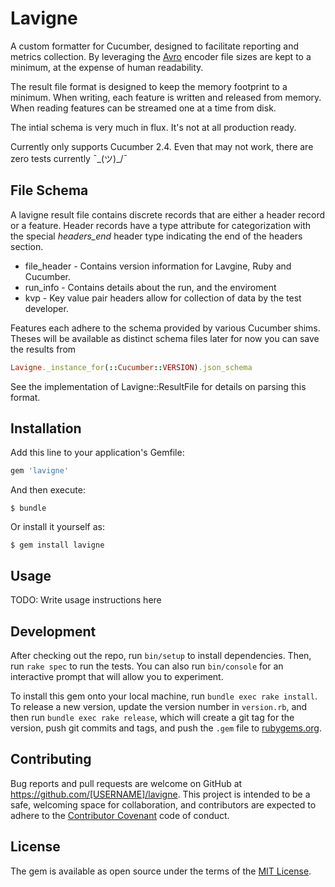 # Lavigne

A custom formatter for Cucumber, designed to facilitate reporting and metrics collection.  By leveraging the [Avro](https://rubygems.org/gems/avro/versions/1.8.1) encoder file sizes are kept to a minimum, at the expense of human readability.

The result file format is designed to keep the memory footprint to a minimum. When writing, each feature is written and released from memory.  When reading features can be streamed one at a time from disk.

The intial schema is very much in flux.  It's not at all production ready.

Currently only supports Cucumber 2.4.
Even that may not work, there are zero tests currently ¯\_(ツ)_/¯

## File Schema
A lavigne result file contains discrete records that are either a header record or a feature.  Header records have a type attribute for categorization with the special *headers_end* header type indicating the end of the headers section.

* file_header - Contains version information for Lavgine, Ruby and Cucumber.
* run_info - Contains details about the run, and the enviroment
* kvp - Key value pair headers allow for collection of data by the test developer.

Features each adhere to the schema provided by various Cucumber shims. Theses will be available as distinct schema files later for now you can save the results from 
```ruby
Lavigne._instance_for(::Cucumber::VERSION).json_schema
```

See the implementation of Lavigne::ResultFile for details on parsing this format.

## Installation

Add this line to your application's Gemfile:

```ruby
gem 'lavigne'
```

And then execute:

    $ bundle

Or install it yourself as:

    $ gem install lavigne

## Usage

TODO: Write usage instructions here

## Development

After checking out the repo, run `bin/setup` to install dependencies. Then, run `rake spec` to run the tests. You can also run `bin/console` for an interactive prompt that will allow you to experiment.

To install this gem onto your local machine, run `bundle exec rake install`. To release a new version, update the version number in `version.rb`, and then run `bundle exec rake release`, which will create a git tag for the version, push git commits and tags, and push the `.gem` file to [rubygems.org](https://rubygems.org).

## Contributing

Bug reports and pull requests are welcome on GitHub at https://github.com/[USERNAME]/lavigne. This project is intended to be a safe, welcoming space for collaboration, and contributors are expected to adhere to the [Contributor Covenant](http://contributor-covenant.org) code of conduct.


## License

The gem is available as open source under the terms of the [MIT License](http://opensource.org/licenses/MIT).

